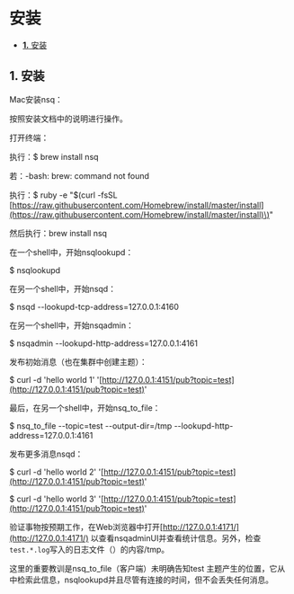 # 安装

* [**1.** 安装](an-zhuang.md#安装)

## 1. 安装 <a id="&#x5B89;&#x88C5;"></a>

Mac安装nsq：

按照安装文档中的说明进行操作。

打开终端：

执行：$ brew install nsq

若：-bash: brew: command not found

执行：$ ruby -e "$\(curl -fsSL [https://raw.githubusercontent.com/Homebrew/install/master/install](https://raw.githubusercontent.com/Homebrew/install/master/install)\)"

然后执行：brew install nsq

在一个shell中，开始nsqlookupd：

$ nsqlookupd

在另一个shell中，开始nsqd：

$ nsqd --lookupd-tcp-address=127.0.0.1:4160

在另一个shell中，开始nsqadmin：

$ nsqadmin --lookupd-http-address=127.0.0.1:4161

发布初始消息（也在集群中创建主题）：

$ curl -d 'hello world 1' '[http://127.0.0.1:4151/pub?topic=test](http://127.0.0.1:4151/pub?topic=test)'

最后，在另一个shell中，开始nsq\_to\_file：

$ nsq\_to\_file --topic=test --output-dir=/tmp --lookupd-http-address=127.0.0.1:4161

发布更多消息nsqd：

$ curl -d 'hello world 2' '[http://127.0.0.1:4151/pub?topic=test](http://127.0.0.1:4151/pub?topic=test)'

$ curl -d 'hello world 3' '[http://127.0.0.1:4151/pub?topic=test](http://127.0.0.1:4151/pub?topic=test)'

验证事物按预期工作，在Web浏览器中打开[http://127.0.0.1:4171/](http://127.0.0.1:4171/) 以查看nsqadminUI并查看统计信息。另外，检查`test.*.log`写入的日志文件（）的内容/tmp。

这里的重要教训是nsq\_to\_file（客户端）未明确告知test 主题产生的位置，它从中检索此信息，nsqlookupd并且尽管有连接的时间，但不会丢失任何消息。

